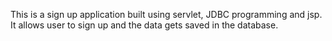 This is a sign up application built using servlet, JDBC programming and jsp. It allows user to sign up and the data gets saved in the database. 
